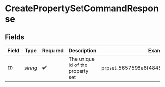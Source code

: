 # CreatePropertySetCommandResponse


## Fields

| Field                                   | Type                                    | Required                                | Description                             | Example                                 |
| --------------------------------------- | --------------------------------------- | --------------------------------------- | --------------------------------------- | --------------------------------------- |
| `ID`                                    | *string*                                | :heavy_check_mark:                      | The unique id of the property set       | prpset_5657598e6f484852a0947b8342ee1cf5 |